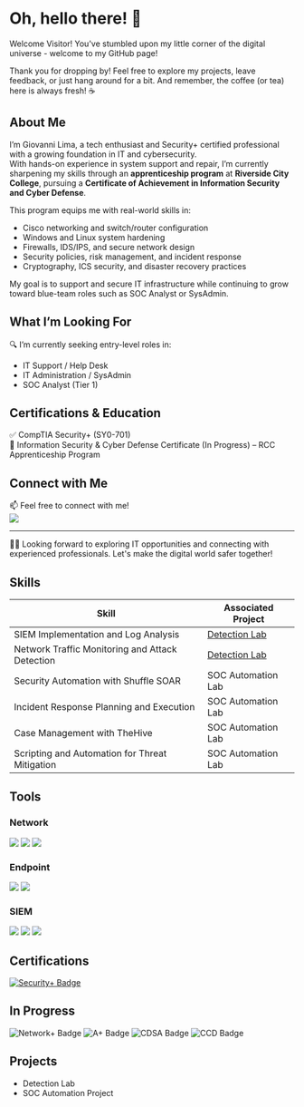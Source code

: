 # Oh, hello there! 🚀

Welcome Visitor! You've stumbled upon my little corner of the digital universe - welcome to my GitHub page!

Thank you for dropping by! Feel free to explore my projects, leave feedback, or just hang around for a bit. And remember, the coffee (or tea) here is always fresh! ☕️

## About Me

I’m Giovanni Lima, a tech enthusiast and Security+ certified professional with a growing foundation in IT and cybersecurity.  
With hands-on experience in system support and repair, I’m currently sharpening my skills through an **apprenticeship program** at **Riverside City College**, pursuing a **Certificate of Achievement in Information Security and Cyber Defense**.

This program equips me with real-world skills in:
- Cisco networking and switch/router configuration  
- Windows and Linux system hardening  
- Firewalls, IDS/IPS, and secure network design  
- Security policies, risk management, and incident response  
- Cryptography, ICS security, and disaster recovery practices

My goal is to support and secure IT infrastructure while continuing to grow toward blue-team roles such as SOC Analyst or SysAdmin.

## What I’m Looking For

🔍 I’m currently seeking entry-level roles in:
- IT Support / Help Desk  
- IT Administration / SysAdmin  
- SOC Analyst (Tier 1)

## Certifications & Education

✅ CompTIA Security+ (SY0-701)  
📘 Information Security & Cyber Defense Certificate (In Progress) – RCC Apprenticeship Program  

## Connect with Me
📫 Feel free to connect with me!    
<a href="https://www.linkedin.com/in/geobarbosalima/"><img src="https://img.shields.io/badge/-LinkedIn-0072b1?&style=for-the-badge&logo=linkedin&logoColor=white" /></a>

---

👨‍💻 Looking forward to exploring IT opportunities and connecting with experienced professionals. Let's make the digital world safer together!


## Skills
<!--[Provide skills and associated project. Hyperlink the project - Remove this afterwards]-->

| Skill                                         | Associated Project         |
|-----------------------------------------------|----------------------------|
| SIEM Implementation and Log Analysis          | <a href="https://google.com">Detection Lab</a>|
| Network Traffic Monitoring and Attack Detection | <a href="https://google.com">Detection Lab</a>|
| Security Automation with Shuffle SOAR         | SOC Automation Lab|
| Incident Response Planning and Execution      | SOC Automation Lab|
| Case Management with TheHive                  | SOC Automation Lab|
| Scripting and Automation for Threat Mitigation | SOC Automation Lab|

## Tools
<!--[Tools to provide and break them down into categories. Use ChatGPT to help create the link - Remove this afterwards]-->

### Network
<div>
    <img src="https://img.shields.io/badge/-Wireshark-1679A7?&style=for-the-badge&logo=Wireshark&logoColor=white" />
    <img src="https://img.shields.io/badge/-Suricata-EF3B2D?&style=for-the-badge&logo=Suricata&logoColor=white" />
    <img src="https://img.shields.io/badge/-Zeek-777BB4?&style=for-the-badge&logo=Zeek&logoColor=white" />
</div>

### Endpoint
<div>
    <img src="https://img.shields.io/badge/-Microsoft_Defender_for_Endpoint-00A4EF?&style=for-the-badge&logo=Microsoft&logoColor=white" />
    <img src="https://img.shields.io/badge/-Velociraptor-4B275F?&style=for-the-badge&logo=Velociraptor&logoColor=white" />
</div>

### SIEM
<div>
    <img src="https://img.shields.io/badge/-Microsoft_Sentinel-0078D4?&style=for-the-badge&logo=Microsoft&logoColor=white" />
    <img src="https://img.shields.io/badge/-Splunk-000000?&style=for-the-badge&logo=Splunk&logoColor=white" />
    <img src="https://img.shields.io/badge/-Elastic-005571?&style=for-the-badge&logo=Elastic&logoColor=white" />
</div>

## Certifications
<!--[Provide certifications I have obtained. Use ChatGPT to help create the link - Remove this afterwards]-->
<div>
<a href="https://www.credly.com/badges/59571162-34ff-4adf-b9d7-8e1040a5c0c0/public_url" target="_blank">
    <img src="https://img.shields.io/badge/-Security%2B-FF0000?&style=for-the-badge&logo=CompTIA&logoColor=white" alt="Security+ Badge" title="Earned: May 2025" />
  </a>
</div>

## In Progress

<div>
  <img src="https://img.shields.io/badge/-Network%2B-007ACC?&style=for-the-badge&logo=CompTIA&logoColor=white" alt="Network+ Badge" title="In Progress" />
  <img src="https://img.shields.io/badge/-A%2B-4D4D4D?&style=for-the-badge&logo=CompTIA&logoColor=white" alt="A+ Badge" title="In Progress" />
  <img src="https://img.shields.io/badge/-CDSA-006400?&style=for-the-badge&logoColor=white" alt="CDSA Badge" title="In Progress (Riverside Apprenticeship)" />
  <img src="https://img.shields.io/badge/-CCD-000080?&style=for-the-badge&logoColor=white" alt="CCD Badge" title="In Progress (Riverside Apprenticeship)" />
</div>

## Projects
- Detection Lab
- SOC Automation Project
